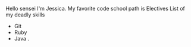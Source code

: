 Hello sensei I'm Jessica.
My favorite code school path is Electives
List of my deadly skills
* Git
* Ruby
* Java
.
